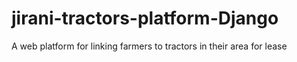 # jirani-tractors-platform-Django
A web platform for linking farmers to tractors in their area for lease
